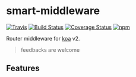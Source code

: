 # smart-middleware

[![Travis](https://img.shields.io/badge/npm-0.1.1-brightgreen.svg?style=flat-square)](https://www.npmjs.com/package/smart-middleware)
[![Build Status](https://travis-ci.org/amenema/smart-middleware.svg?branch=master)](https://travis-ci.org/amenema/smart-middleware)
[![Coverage Status](https://coveralls.io/repos/github/amenema/smart-middleware/badge.svg?branch=master)](https://coveralls.io/github/amenema/smart-middleware?branch=master)
[![npm](https://img.shields.io/npm/l/express.svg?style=flat-square)](https://github.com/amenema/smart-middleware/https://github.com/amenema/smart-middleware/blob/master/LICENSE)
 
 Router middleware for [koa](https://github.com/koajs/koa/tree/v2.x) v2.

> feedbacks are welcome

## Features

